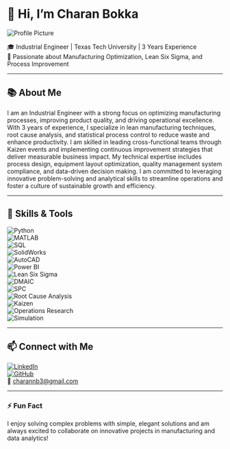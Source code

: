 # 👋 Hi, I’m Charan Bokka

![Profile Picture](https://cbsmn.com/wp-content/uploads/2020/08/AdobeStock_277264567-2-2-scaled.jpeg)  

🎓 Industrial Engineer | Texas Tech University | 3 Years Experience  
🚀 Passionate about Manufacturing Optimization, Lean Six Sigma, and Process Improvement  

---

## 📚 About Me  
I am an Industrial Engineer with a strong focus on optimizing manufacturing processes, improving product quality, and driving operational excellence. With 3 years of experience, I specialize in lean manufacturing techniques, root cause analysis, and statistical process control to reduce waste and enhance productivity. I am skilled in leading cross-functional teams through Kaizen events and implementing continuous improvement strategies that deliver measurable business impact. My technical expertise includes process design, equipment layout optimization, quality management system compliance, and data-driven decision making. I am committed to leveraging innovative problem-solving and analytical skills to streamline operations and foster a culture of sustainable growth and efficiency.

---

## 🔧 Skills & Tools  
![Python](https://img.shields.io/badge/Python-3776AB?style=flat&logo=python&logoColor=white)  
![MATLAB](https://img.shields.io/badge/MATLAB-F47F20?style=flat&logo=matlab&logoColor=white)  
![SQL](https://img.shields.io/badge/SQL-4479A1?style=flat&logo=postgresql&logoColor=white)  
![SolidWorks](https://img.shields.io/badge/SolidWorks-1E90FF?style=flat&logo=solidworks&logoColor=white)  
![AutoCAD](https://img.shields.io/badge/AutoCAD-E34F26?style=flat&logo=autodesk&logoColor=white)  
![Power BI](https://img.shields.io/badge/Power_BI-F2C811?style=flat&logo=microsoft-powerbi&logoColor=black)  
![Lean Six Sigma](https://img.shields.io/badge/Lean_Six_Sigma-009933?style=flat&logo=lean&logoColor=white)  
![DMAIC](https://img.shields.io/badge/DMAIC-FF6600?style=flat&logo=data:image/svg+xml;base64,PHN2ZyBmaWxsPSIjZmZmZmZmIiB4bWxucz0iaHR0cDovL3d3dy53My5vcmcvMjAwMC9zdmciIHdpZHRoPSIyNCIgaGVpZ2h0PSIyNCI+PHJlY3Qgd2lkdGg9IjI0IiBoZWlnaHQ9IjI0IiBmaWxsPSIjZmY2NjAwIi8+PHRleHQgeD0iMTIiIHk9IjE3IiBmb250LXNpemU9IjEwIiB0ZXh0LWFuY2hvcj0ibWlkZGxlIiBmaWxsPSIjZmZmIj5ETUFJQzwvdGV4dD48L3N2Zz4=)  
![SPC](https://img.shields.io/badge/SPC-007ACC?style=flat&logo=chart&logoColor=white)  
![Root Cause Analysis](https://img.shields.io/badge/Root_Cause_Analysis-5C5CFF?style=flat)  
![Kaizen](https://img.shields.io/badge/Kaizen-009688?style=flat)  
![Operations Research](https://img.shields.io/badge/Operations_Research-5A5A5A?style=flat)  
![Simulation](https://img.shields.io/badge/Simulation-6A1B9A?style=flat)  

---

## 📫 Connect with Me  
[![LinkedIn](https://img.shields.io/badge/LinkedIn-0A66C2?style=flat&logo=linkedin&logoColor=white)](https://linkedin.com/in/charan28)  
[![GitHub](https://img.shields.io/badge/GitHub-181717?style=flat&logo=github&logoColor=white)](https://github.com/vkadiri21)  
📧 charannb3@gmail.com  

---

### ⚡ Fun Fact  
I enjoy solving complex problems with simple, elegant solutions and am always excited to collaborate on innovative projects in manufacturing and data analytics!

